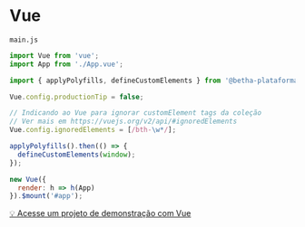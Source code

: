 # Vue

`main.js`

```js
import Vue from 'vue';
import App from './App.vue';

import { applyPolyfills, defineCustomElements } from '@betha-plataforma/estrutura-componentes/loader';

Vue.config.productionTip = false;

// Indicando ao Vue para ignorar customElement tags da coleção
// Ver mais em https://vuejs.org/v2/api/#ignoredElements
Vue.config.ignoredElements = [/bth-\w*/];

applyPolyfills().then(() => {
  defineCustomElements(window);
});

new Vue({
  render: h => h(App)
}).$mount('#app');
```

[💡 Acesse um projeto de demonstração com Vue](../showcase/vue)
